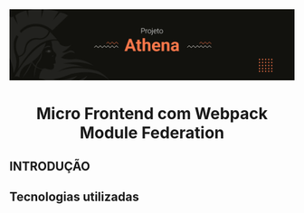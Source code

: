
<div align="center">
	<img src=".github/athena.png" alt="Atena"/>
	<h1><strong>Micro Frontend com Webpack Module Federation</strong></h1>
</div>

## **INTRODUÇÃO**


## **Tecnologias utilizadas**
 